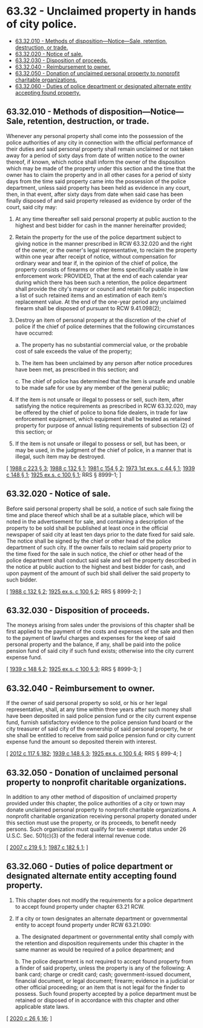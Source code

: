 # 63.32 - Unclaimed property in hands of city police.
* [63.32.010 - Methods of disposition—Notice—Sale, retention, destruction, or trade.](#6332010---methods-of-dispositionnoticesale-retention-destruction-or-trade)
* [63.32.020 - Notice of sale.](#6332020---notice-of-sale)
* [63.32.030 - Disposition of proceeds.](#6332030---disposition-of-proceeds)
* [63.32.040 - Reimbursement to owner.](#6332040---reimbursement-to-owner)
* [63.32.050 - Donation of unclaimed personal property to nonprofit charitable organizations.](#6332050---donation-of-unclaimed-personal-property-to-nonprofit-charitable-organizations)
* [63.32.060 - Duties of police department or designated alternate entity accepting found property.](#6332060---duties-of-police-department-or-designated-alternate-entity-accepting-found-property)
## 63.32.010 - Methods of disposition—Notice—Sale, retention, destruction, or trade.
Whenever any personal property shall come into the possession of the police authorities of any city in connection with the official performance of their duties and said personal property shall remain unclaimed or not taken away for a period of sixty days from date of written notice to the owner thereof, if known, which notice shall inform the owner of the disposition which may be made of the property under this section and the time that the owner has to claim the property and in all other cases for a period of sixty days from the time said property came into the possession of the police department, unless said property has been held as evidence in any court, then, in that event, after sixty days from date when said case has been finally disposed of and said property released as evidence by order of the court, said city may:

1. At any time thereafter sell said personal property at public auction to the highest and best bidder for cash in the manner hereinafter provided;

2. Retain the property for the use of the police department subject to giving notice in the manner prescribed in RCW 63.32.020 and the right of the owner, or the owner's legal representative, to reclaim the property within one year after receipt of notice, without compensation for ordinary wear and tear if, in the opinion of the chief of police, the property consists of firearms or other items specifically usable in law enforcement work: PROVIDED, That at the end of each calendar year during which there has been such a retention, the police department shall provide the city's mayor or council and retain for public inspection a list of such retained items and an estimation of each item's replacement value. At the end of the one-year period any unclaimed firearm shall be disposed of pursuant to RCW 9.41.098(2);

3. Destroy an item of personal property at the discretion of the chief of police if the chief of police determines that the following circumstances have occurred:

   a. The property has no substantial commercial value, or the probable cost of sale exceeds the value of the property;

   b. The item has been unclaimed by any person after notice procedures have been met, as prescribed in this section; and

   c. The chief of police has determined that the item is unsafe and unable to be made safe for use by any member of the general public;

4. If the item is not unsafe or illegal to possess or sell, such item, after satisfying the notice requirements as prescribed in RCW 63.32.020, may be offered by the chief of police to bona fide dealers, in trade for law enforcement equipment, which equipment shall be treated as retained property for purpose of annual listing requirements of subsection (2) of this section; or

5. If the item is not unsafe or illegal to possess or sell, but has been, or may be used, in the judgment of the chief of police, in a manner that is illegal, such item may be destroyed.

\[ [1988 c 223 § 3](http://leg.wa.gov/CodeReviser/documents/sessionlaw/1988c223.pdf?cite=1988%20c%20223%20§%203); [1988 c 132 § 1](http://leg.wa.gov/CodeReviser/documents/sessionlaw/1988c132.pdf?cite=1988%20c%20132%20§%201); [1981 c 154 § 2](http://leg.wa.gov/CodeReviser/documents/sessionlaw/1981c154.pdf?cite=1981%20c%20154%20§%202); [1973 1st ex.s. c 44 § 1](http://leg.wa.gov/CodeReviser/documents/sessionlaw/1973ex1c44.pdf?cite=1973%201st%20ex.s.%20c%2044%20§%201); [1939 c 148 § 1](http://leg.wa.gov/CodeReviser/documents/sessionlaw/1939c148.pdf?cite=1939%20c%20148%20§%201); [1925 ex.s. c 100 § 1](http://leg.wa.gov/CodeReviser/documents/sessionlaw/1925ex1c100.pdf?cite=1925%20ex.s.%20c%20100%20§%201); RRS § 8999-1; \]

## 63.32.020 - Notice of sale.
Before said personal property shall be sold, a notice of such sale fixing the time and place thereof which shall be at a suitable place, which will be noted in the advertisement for sale, and containing a description of the property to be sold shall be published at least once in the official newspaper of said city at least ten days prior to the date fixed for said sale. The notice shall be signed by the chief or other head of the police department of such city. If the owner fails to reclaim said property prior to the time fixed for the sale in such notice, the chief or other head of the police department shall conduct said sale and sell the property described in the notice at public auction to the highest and best bidder for cash, and upon payment of the amount of such bid shall deliver the said property to such bidder.

\[ [1988 c 132 § 2](http://leg.wa.gov/CodeReviser/documents/sessionlaw/1988c132.pdf?cite=1988%20c%20132%20§%202); [1925 ex.s. c 100 § 2](http://leg.wa.gov/CodeReviser/documents/sessionlaw/1925ex1c100.pdf?cite=1925%20ex.s.%20c%20100%20§%202); RRS § 8999-2; \]

## 63.32.030 - Disposition of proceeds.
The moneys arising from sales under the provisions of this chapter shall be first applied to the payment of the costs and expenses of the sale and then to the payment of lawful charges and expenses for the keep of said personal property and the balance, if any, shall be paid into the police pension fund of said city if such fund exists; otherwise into the city current expense fund.

\[ [1939 c 148 § 2](http://leg.wa.gov/CodeReviser/documents/sessionlaw/1939c148.pdf?cite=1939%20c%20148%20§%202); [1925 ex.s. c 100 § 3](http://leg.wa.gov/CodeReviser/documents/sessionlaw/1925ex1c100.pdf?cite=1925%20ex.s.%20c%20100%20§%203); RRS § 8999-3; \]

## 63.32.040 - Reimbursement to owner.
If the owner of said personal property so sold, or his or her legal representative, shall, at any time within three years after such money shall have been deposited in said police pension fund or the city current expense fund, furnish satisfactory evidence to the police pension fund board or the city treasurer of said city of the ownership of said personal property, he or she shall be entitled to receive from said police pension fund or city current expense fund the amount so deposited therein with interest.

\[ [2012 c 117 § 182](http://lawfilesext.leg.wa.gov/biennium/2011-12/Pdf/Bills/Session%20Laws/Senate/6095.SL.pdf?cite=2012%20c%20117%20§%20182); [1939 c 148 § 3](http://leg.wa.gov/CodeReviser/documents/sessionlaw/1939c148.pdf?cite=1939%20c%20148%20§%203); [1925 ex.s. c 100 § 4](http://leg.wa.gov/CodeReviser/documents/sessionlaw/1925ex1c100.pdf?cite=1925%20ex.s.%20c%20100%20§%204); RRS § 899-4; \]

## 63.32.050 - Donation of unclaimed personal property to nonprofit charitable organizations.
In addition to any other method of disposition of unclaimed property provided under this chapter, the police authorities of a city or town may donate unclaimed personal property to nonprofit charitable organizations. A nonprofit charitable organization receiving personal property donated under this section must use the property, or its proceeds, to benefit needy persons. Such organization must qualify for tax-exempt status under 26 U.S.C. Sec. 501(c)(3) of the federal internal revenue code.

\[ [2007 c 219 § 1](http://lawfilesext.leg.wa.gov/biennium/2007-08/Pdf/Bills/Session%20Laws/Senate/5193-S.SL.pdf?cite=2007%20c%20219%20§%201); [1987 c 182 § 1](http://leg.wa.gov/CodeReviser/documents/sessionlaw/1987c182.pdf?cite=1987%20c%20182%20§%201); \]

## 63.32.060 - Duties of police department or designated alternate entity accepting found property.
1. This chapter does not modify the requirements for a police department to accept found property under chapter 63.21 RCW.

2. If a city or town designates an alternate department or governmental entity to accept found property under RCW 63.21.090:

   a. The designated department or governmental entity shall comply with the retention and disposition requirements under this chapter in the same manner as would be required of a police department; and

   b. The police department is not required to accept found property from a finder of said property, unless the property is any of the following: A bank card; charge or credit card; cash; government-issued document, financial document, or legal document; firearm; evidence in a judicial or other official proceeding; or an item that is not legal for the finder to possess. Such found property accepted by a police department must be retained or disposed of in accordance with this chapter and other applicable state laws.

\[ [2020 c 26 § 16](http://lawfilesext.leg.wa.gov/biennium/2019-20/Pdf/Bills/Session%20Laws/House/2318-S.SL.pdf?cite=2020%20c%2026%20§%2016); \]

